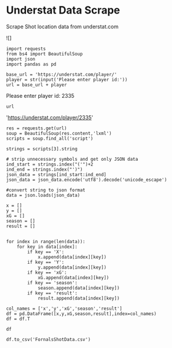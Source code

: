 # Understat Data Scrape
Scrape Shot location data from understat.com

![]

```
import requests
from bs4 import BeautifulSoup
import json
import pandas as pd
```
```
base_url = 'https://understat.com/player/'
player = str(input('Please enter player id:'))
url = base_url + player
```
Please enter player id: 2335

```
url
```
'https://understat.com/player/2335'
```
res = requests.get(url)
soup = BeautifulSoup(res.content,'lxml')
scripts = soup.find_all('script')
```
```
strings = scripts[3].string
```
```
# strip unnecessary symbols and get only JSON data 
ind_start = strings.index("('")+2 
ind_end = strings.index("')") 
json_data = strings[ind_start:ind_end] 
json_data = json_data.encode('utf8').decode('unicode_escape')

#convert string to json format
data = json.loads(json_data)
```
```
x = []
y = []
xG = []
season = []
result = []


for index in range(len(data)):
    for key in data[index]:
        if key == 'X':
            x.append(data[index][key])
        if key == 'Y':
            y.append(data[index][key])
        if key == 'xG':
            xG.append(data[index][key])
        if key == 'season':
            season.append(data[index][key])
        if key == 'result':
            result.append(data[index][key])
```
```
col_names = ['x','y','xG','season','result']
df = pd.DataFrame([x,y,xG,season,result],index=col_names)
df = df.T
```
```
df
```
```
df.to_csv('FornalsShotData.csv')
```
